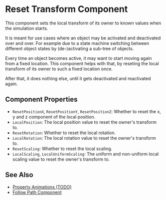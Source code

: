 # Reset Transform Component

This component sets the local transform of its owner to known values when the simulation starts.

It is meant for use cases where an object may be activated and deactivated over and over.
For example due to a state machine switching between different object states by (de-)activating a sub-tree of objects.

Every time an object becomes active, it may want to start moving again from a fixed location.
This component helps with that, by reseting the local transform of its owner to such a fixed location once.

After that, it does nothing else, until it gets deactivated and reactivated again.

## Component Properties

* `ResetPositionX`, `ResetPositionY`, `ResetPositionZ`: Whether to reset the x, y and z component of the local position.
* `LocalPosition`: The local position value to reset the owner's transform to.
* `ResetRotation`: Whether to reset the local rotation. 
* `LocalRotation`: The local rotation value to reset the owner's transform to.
* `ResetScaling`: Whether to reset the local scaling.
* `LocalScaling`, `LocalUniformScaling`: The uniform and non-uniform local scaling value to reset the owner's transform to.

## See Also

* [Property Animations (TODO)](property-animation-overview.md)
* [Follow Path Component](../paths/follow-path-component.md)
